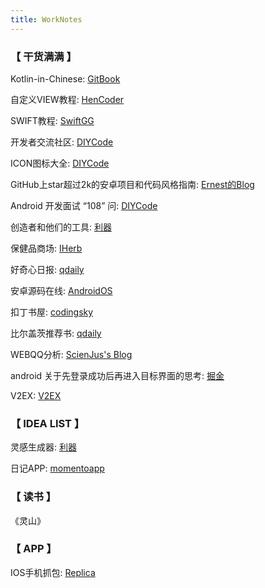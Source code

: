 ```yaml
---
title: WorkNotes
---
```


### 【 干货满满 】

Kotlin-in-Chinese: [GitBook](https://huanglizhuo.gitbooks.io/kotlin-in-chinese/content/)

自定义VIEW教程: [HenCoder](http://hencoder.com/)

SWIFT教程: [SwiftGG](http://swift.gg/)

开发者交流社区: [DIYCode](https://www.diycode.cc/)

ICON图标大全: [DIYCode](https://www.diycode.cc/topics/717)

GitHub上star超过2k的安卓项目和代码风格指南: [Ernest的Blog](http://www.suqishuo.cn/android-project-and-code-guidelines/)

Android 开发面试 “108” 问: [DIYCode](https://www.diycode.cc/topics/993)

创造者和他们的工具: [利器](http://liqi.io/)

保健品商场: [IHerb](https://cn.iherb.com/)

好奇心日报: [qdaily](http://www.qdaily.com/)

安卓源码在线: [AndroidOS](https://www.androidos.net.cn/)

扣丁书屋: [codingsky](https://www.codingsky.com/)

比尔盖茨推荐书: [qdaily](http://www.qdaily.com/articles/47928.html?source=feed&utm_source=gank.io%2Fxiandu&utm_medium=website)

WEBQQ分析: [ScienJus's Blog](http://www.scienjus.com/webqq-analysis-1/)

android 关于先登录成功后再进入目标界面的思考: [掘金](https://juejin.im/post/5a2d23ed51882531ea653578)

V2EX: [V2EX](https://www.v2ex.com/)

### 【 IDEA LIST 】

灵感生成器: [利器](http://liqi.io/idea-pump/)

日记APP: [momentoapp](https://momentoapp.com/)

### 【 读书 】

《灵山》

### 【 APP 】

IOS手机抓包: [Replica](https://itunes.apple.com/cn/app/replica-web-developer-tool/id1068196306?l=en&mt=8)